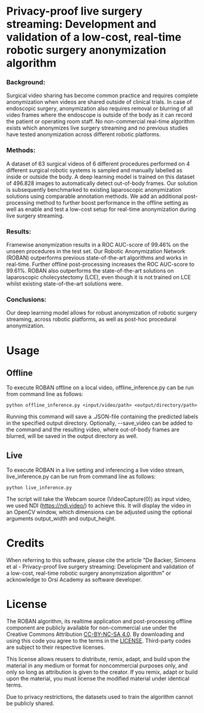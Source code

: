 # Privacy-proof live surgery streaming: Development and validation of a low-cost, real-time robotic surgery anonymization algorithm

### Background: 
Surgical video sharing has become common practice and requires complete anonymization when videos are shared outside of clinical trials. In case of endoscopic surgery, anonymization also requires removal or blurring of all video frames where the endoscope is outside of the body as it can record the patient or operating room staff. No non-commercial real-time algorithm exists which anonymizes live surgery streaming and no previous studies have tested anonymization across different robotic platforms.
### Methods:
A dataset of 63 surgical videos of 6 different procedures performed on 4 different surgical robotic systems is sampled and manually labelled as inside or outside the body. A deep learning model is trained on this dataset of 496.828 images to automatically detect out-of-body frames. Our solution is subsequently benchmarked to existing laparoscopic anonymization solutions using comparable annotation methods. We add an additional post-processing method to further boost performance in the offline setting as well as enable and test a low-cost setup for real-time anonymization during live surgery streaming.
### Results:
Framewise anonymization results in a ROC AUC-score of 99.46% on the unseen procedures in the test set. Our Robotic Anonymization Network (ROBAN) outperforms previous state-of-the-art algorithms and works in real-time. Further offline post-processing increases the ROC AUC-score to 99.61%. ROBAN also outperforms the state-of-the-art solutions on laparoscopic cholecystectomy (LCE), even though it is not trained on LCE whilst existing state-of-the-art solutions were.
### Conclusions:
Our deep learning model allows for robust anonymization of robotic surgery streaming, across robotic platforms, as well as post-hoc procedural anonymization.


# Usage
## Offline
To execute ROBAN offline on a local video, offline_inference.py can be run from command line as follows:

```python offline_inference.py <input/video/path> <output/directory/path>```

Running this command will save a .JSON-file containing the predicted labels in the specified output directory. Optionally, --save_video can be added to the command and the resulting video, where out-of-body frames are blurred, will be saved in the output directory as well.
## Live
To execute ROBAN in a live setting and inferencing a live video stream, live_inference.py can be run from command line as follows:

```python live_inference.py```

The script will take the Webcam source (VideoCapture(0)) as input video, we used NDI (https://ndi.video/) to achieve this. It will display the video in an OpenCV window, which dimensions can be adjusted using the optional arguments output_width and output_height.

# Credits
When referring to this software, please cite the article "De Backer, Simoens et al - Privacy-proof live surgery streaming: Development and validation of a low-cost, real-time robotic surgery anonymization algorithm" or acknowledge to Orsi Academy as software developer.
# License
The ROBAN algorithm, its realtime application and post-processing offline component are publicly available for non-commercial use under the Creative Commons Attribution [CC-BY-NC-SA 4.0](https://creativecommons.org/licenses/by-nc-sa/4.0/). By downloading and using this code you agree to the terms in the [LICENSE](https://github.com/orsiacademy/ROBAN/blob/main/LICENSE.txt). Third-party codes are subject to their respective licenses.

This license allows reusers to distribute, remix, adapt, and build upon the material in any medium or format for noncommercial purposes only, and only so long as attribution is given to the creator. If you remix, adapt or build upon the material, you must license the modified material under identical terms.

Due to privacy restrictions, the datasets used to train the algorithm cannot be publicly  shared. 

